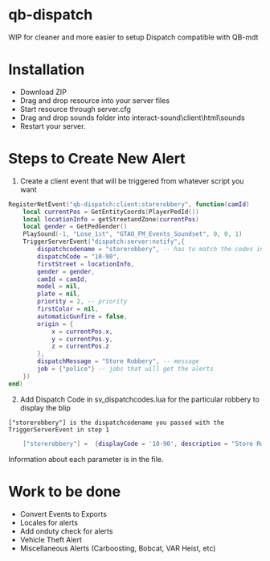 # qb-dispatch

WIP for cleaner and more easier to setup Dispatch compatible with QB-mdt

# Installation
* Download ZIP
* Drag and drop resource into your server files
* Start resource through server.cfg
* Drag and drop sounds folder into interact-sound\client\html\sounds
* Restart your server.

# Steps to Create New Alert

1. Create a client event that will be triggered from whatever script you want

```lua
RegisterNetEvent("qb-dispatch:client:storerobbery", function(camId)
    local currentPos = GetEntityCoords(PlayerPedId())
    local locationInfo = getStreetandZone(currentPos)
    local gender = GetPedGender()
    PlaySound(-1, "Lose_1st", "GTAO_FM_Events_Soundset", 0, 0, 1)
    TriggerServerEvent("dispatch:server:notify",{
        dispatchcodename = "storerobbery", -- has to match the codes in sv_dispatchcodes.lua so that it generates the right blip
        dispatchCode = "10-90",
        firstStreet = locationInfo,
        gender = gender,
        camId = camId,
        model = nil,
        plate = nil,
        priority = 2, -- priority
        firstColor = nil,
        automaticGunfire = false,
        origin = {
            x = currentPos.x,
            y = currentPos.y,
            z = currentPos.z
        },
        dispatchMessage = "Store Robbery", -- message
        job = {"police"} -- jobs that will get the alerts
    })
end)
```

2. Add Dispatch Code in sv_dispatchcodes.lua for the particular robbery to display the blip

`["storerobbery"] is the dispatchcodename you passed with the TriggerServerEvent in step 1`
```lua
    ["storerobbery"] =  {displayCode = '10-90', description = "Store Robbery In Progress", radius = 0, recipientList = {'police'}, blipSprite = 52, blipColour = 1, blipScale = 1.5, blipLength = 2 },
```

Information about each parameter is in the file.


# Work to be done

* Convert Events to Exports
* Locales for alerts
* Add onduty check for alerts
* Vehicle Theft Alert
* Miscellaneous Alerts (Carboosting, Bobcat, VAR Heist, etc)